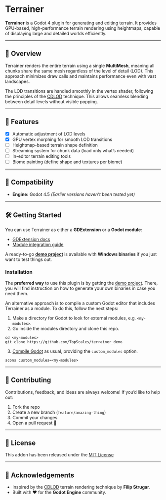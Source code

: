 # Terrainer

**Terrainer** is a Godot 4 plugin for generating and editing terrain.
It provides GPU-based, high-performance terrain rendering using heightmaps, capable of displaying large and detailed worlds efficiently.

---

## 🌄 Overview

Terrainer renders the entire terrain using a single **MultiMesh**, meaning all chunks share the same mesh regardless of the level of detail (LOD). This approach minimizes draw calls and maintains performance even with vast landscapes.

The LOD transitions are handled smoothly in the vertex shader, following the principles of the [CDLOD](https://github.com/fstrugar/CDLOD) technique. This allows seamless blending between detail levels without visible popping.

---

## 🚀 Features

- [x] Automatic adjustment of LOD levels
- [x] GPU vertex morphing for smooth LOD transitions
- [ ] Heightmap-based terrain shape definition
- [ ] Streaming system for chunk data (load only what’s needed)
- [ ] In-editor terrain editing tools
- [ ] Biome painting (define shape and textures per biome)

---

## 🧩 Compatibility

- **Engine:** Godot 4.5
  *(Earlier versions haven’t been tested yet)*

---

## 🛠️ Getting Started

You can use Terrainer as either a **GDExtension** or a **Godot module**:

- [GDExtension docs](https://docs.godotengine.org/en/stable/tutorials/scripting/gdextension/index.html)
- [Module integration guide](https://docs.godotengine.org/en/stable/engine_details/architecture/custom_modules_in_cpp.html)

A ready-to-go **[demo project](https://github.com/TopScales/terrainer_demo)** is available with **Windows binaries** if you just want to test things out.

### Installation

The **preferred way** to use this plugin is by getting the [demo project](https://github.com/TopScales/terrainer_demo). There, you will find instruction on how to generate your own binaries in case you need them.

An alternative approach is to compile a custom Godot editor that includes Terrainer as a module. To do this, follow the next steps:

1. Make a directory for Godot to look for external modules, e.g. `<my-modules>`.
2. Go inside the modules directory and clone this repo.

```shell
cd <my-modules>
git clone https://github.com/TopScales/terrainer_demo
```

3. [Compile Godot](https://docs.godotengine.org/en/stable/engine_details/development/compiling/index.html) as usual, providing the `custom_modules` option.

```shell
scons custom_modules=<my-modules>
```

---

## 🤝 Contributing

Contributions, feedback, and ideas are always welcome!
If you’d like to help out:

1. Fork the repo
2. Create a new branch (`feature/amazing-thing`)
3. Commit your changes
4. Open a pull request 🎉

---

## 🧾 License

This addon has been released under the [MIT License](https://github.com/TopScales/terrainer/blob/master/LICENSE)

---

## 🙌 Acknowledgements

- Inspired by the [CDLOD](https://github.com/fstrugar/CDLOD) terrain rendering technique by **Filip Strugar**.
- Built with ❤️ for the **Godot Engine** community.

